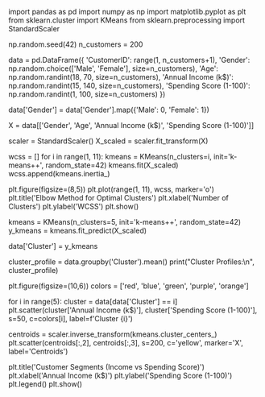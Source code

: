 
import pandas as pd
import numpy as np
import matplotlib.pyplot as plt
from sklearn.cluster import KMeans
from sklearn.preprocessing import StandardScaler


np.random.seed(42)
n_customers = 200

data = pd.DataFrame({
    'CustomerID': range(1, n_customers+1),
    'Gender': np.random.choice(['Male', 'Female'], size=n_customers),
    'Age': np.random.randint(18, 70, size=n_customers),
    'Annual Income (k$)': np.random.randint(15, 140, size=n_customers),
    'Spending Score (1-100)': np.random.randint(1, 100, size=n_customers)
})

data['Gender'] = data['Gender'].map({'Male': 0, 'Female': 1})

X = data[['Gender', 'Age', 'Annual Income (k$)', 'Spending Score (1-100)']]

scaler = StandardScaler()
X_scaled = scaler.fit_transform(X)

wcss = []
for i in range(1, 11):
    kmeans = KMeans(n_clusters=i, init='k-means++', random_state=42)
    kmeans.fit(X_scaled)
    wcss.append(kmeans.inertia_)

plt.figure(figsize=(8,5))
plt.plot(range(1, 11), wcss, marker='o')
plt.title('Elbow Method for Optimal Clusters')
plt.xlabel('Number of Clusters')
plt.ylabel('WCSS')
plt.show()

kmeans = KMeans(n_clusters=5, init='k-means++', random_state=42)
y_kmeans = kmeans.fit_predict(X_scaled)

data['Cluster'] = y_kmeans

cluster_profile = data.groupby('Cluster').mean()
print("Cluster Profiles:\n", cluster_profile)

plt.figure(figsize=(10,6))
colors = ['red', 'blue', 'green', 'purple', 'orange']

for i in range(5):
    cluster = data[data['Cluster'] == i]
    plt.scatter(cluster['Annual Income (k$)'], cluster['Spending Score (1-100)'],
                s=50, c=colors[i], label=f'Cluster {i}')

centroids = scaler.inverse_transform(kmeans.cluster_centers_)
plt.scatter(centroids[:,2], centroids[:,3], s=200, c='yellow', marker='X', label='Centroids')

plt.title('Customer Segments (Income vs Spending Score)')
plt.xlabel('Annual Income (k$)')
plt.ylabel('Spending Score (1-100)')
plt.legend()
plt.show()
